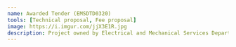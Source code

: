 ```yaml
---
name: Awarded Tender (EMSDTD0320)
tools: [Technical proposal, Fee proposal]
image: https://i.imgur.com/jjX3E1R.jpg
description: Project owned by Electrical and Mechanical Services Department. Prepare technical proposal and fee proposal for the project "Provision of Service for the Implementation of Asset Digitalisation in Existing Government Venues in New Territories West".
---
```

